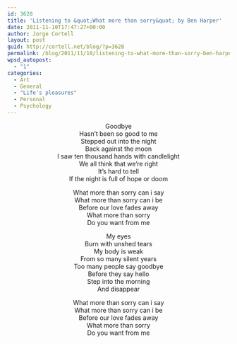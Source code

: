 ```yaml
---
id: 3628
title: 'Listening to &quot;What more than sorry&quot; by Ben Harper'
date: 2011-11-10T17:47:27+00:00
author: Jorge Cortell
layout: post
guid: http://cortell.net/blog/?p=3628
permalink: /blog/2011/11/10/listening-to-what-more-than-sorry-ben-harper/
wpsd_autopost:
  - "1"
categories:
  - Art
  - General
  - "Life's pleasures"
  - Personal
  - Psychology
---
```

<p style="text-align: center">
  <p style="text-align: center">
    Goodbye<br /> Hasn&#8217;t been so good to me<br /> Stepped out into the night<br /> Back against the moon<br /> I saw ten thousand hands with candlelight<br /> We all think that we&#8217;re right<br /> It&#8217;s hard to tell<br /> If the night is full of hope or doom
  </p>
  
  <p style="text-align: center">
    What more than sorry can i say<br /> What more than sorry can i be<br /> Before our love fades away<br /> What more than sorry<br /> Do you want from me
  </p>
  
  <p style="text-align: center">
    My eyes<br /> Burn with unshed tears<br /> My body is weak<br /> From so many silent years<br /> Too many people say goodbye<br /> Before they say hello<br /> Step into the morning<br /> And disappear
  </p>
  
  <p style="text-align: center">
    What more than sorry can i say<br /> What more than sorry can i be<br /> Before our love fades away<br /> What more than sorry<br /> Do you want from me
  </p>